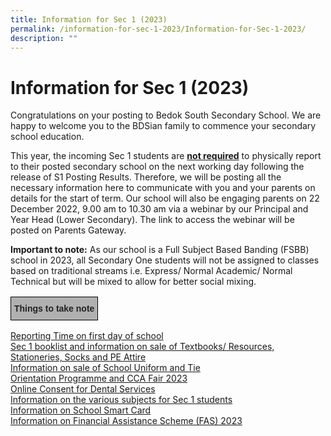 ```yaml
---
title: Information for Sec 1 (2023)
permalink: /information-for-sec-1-2023/Information-for-Sec-1-2023/
description: ""
---
```

Information for Sec 1 (2023)
============================

Congratulations on your posting to Bedok South Secondary School. We are happy to welcome you to the BDSian family to commence your secondary school education.

  

This year, the incoming Sec 1 students are <u><b>not required</b></u> to physically report to their posted secondary school on the next working day following the release of S1 Posting Results. Therefore, we will be posting all the necessary information here to communicate with you and your parents on details for the start of term. Our school will also be engaging parents on 22 December 2022, 9.00 am to 10.30 am via a webinar by our Principal and Year Head (Lower Secondary). The link to access the webinar will be posted on Parents Gateway.

  

<b>Important to note:</b> As our school is a Full Subject Based Banding (FSBB) school in 2023, all Secondary One students will not be assigned to classes based on traditional streams i.e. Express/ Normal Academic/ Normal Technical but will be mixed to allow for better social mixing.

<style type="text/css">
.tg  {border-collapse:collapse;border-spacing:0;}
.tg td{border-color:black;border-style:solid;border-width:1px;font-family:Arial, sans-serif;font-size:14px;
  overflow:hidden;padding:10px 5px;word-break:normal;}
.tg th{border-color:black;border-style:solid;border-width:1px;font-family:Arial, sans-serif;font-size:14px;
  font-weight:normal;overflow:hidden;padding:10px 5px;word-break:normal;}
.tg .tg-xxiv{background-color:#B0B0B0;color:#222;font-weight:bold;text-align:left;vertical-align:middle}
</style>
<table class="tg">
<thead>
  <tr>
    <td class="tg-xxiv"><span style="color:#222;background-color:#B0B0B0">Things to take note</span></td>
  </tr>
</thead>
</table>

[Reporting Time on first day of school](/information-for-sec-1-2023/Reporting-Time-on-First-Day-of-School/) <br>
[Sec 1 booklist and information on sale of Textbooks/ Resources, Stationeries, Socks and PE Attire](/information-for-sec-1-2023/Purchase-of-Books-Stationeries-Socks-PE-Attire-and-Booklist-for-2023/) <br>
[Information on sale of School Uniform and Tie](/information-for-sec-1-2023/Purchase-of-School-Uniform-and-Tie/) <br>
[Orientation Programme and CCA Fair 2023](/information-for-sec-1-2023/Orientation-Programme-and-CCA-Fair-2023/) <br>
[Online Consent for Dental Services](/information-for-sec-1-2023/Online-Consent-for-Dental-Services/) <br>
[Information on the various subjects for Sec 1 students](/information-for-sec-1-2023/Information-on-Various-Subjects-for-Sec-1-Students/) <br>
[Information on School Smart Card](/information-for-sec-1-2023/Information-on-School-Smart-Card/) <br>
[Information on Financial Assistance Scheme (FAS) 2023](/information-for-sec-1-2023/Information-on-Financial-Assistance-Scheme-FAS-2023/)